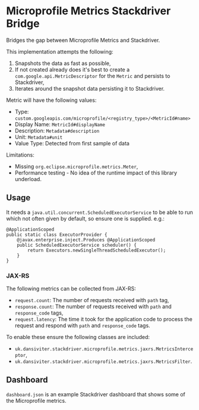 # Microprofile Metrics Stackdriver Bridge

Bridges the gap between Microprofile Metrics and Stackdriver.

This implementation attempts the following:
1. Snapshots the data as fast as possible,
2. If not created already does it's best to create a `com.google.api.MetricDescriptor` for the `Metric` and persists to Stackdriver,
3. Iterates around the snapshot data persisting it to Stackdriver.

Metric will have the following values:
* Type: `custom.googleapis.com/microprofile/<registry_type>/<MetricId#name>`
* Display Name: `MetricId#displayName`
* Description: `Metadata#description`
* Unit: `Metadata#unit`
* Value Type: Detected from first sample of data

Limitations:
* Missing `org.eclipse.microprofile.metrics.Meter`,
* Performance testing - No idea of the runtime impact of this library underload.


## Usage ##

It needs a `java.util.concurrent.ScheduledExecutorService` to be able to run which not often given by default, so ensure one is supplied. e.g.:

	@ApplicationScoped
	public static class ExecutorProvider {
		@javax.enterprise.inject.Produces @ApplicationScoped
		public ScheduledExecutorService scheduler() {
			return Executors.newSingleThreadScheduledExecutor();
		}
	}


### JAX-RS ###

The following metrics can be collected from JAX-RS:
* `request.count`: The number of requests received with `path` tag,
* `response.count`: The number of requests received with `path` and `response_code` tags,
* `request.latency`: The time it took for the application code to process the request and respond with `path` and `response_code` tags.

To enable these ensure the following classes are included:
* `uk.dansiviter.stackdriver.microprofile.metrics.jaxrs.MetricsInterceptor`,
* `uk.dansiviter.stackdriver.microprofile.metrics.jaxrs.MetricsFilter`.


## Dashboard ##

`dashboard.json` is an example Stackdriver dashboard that shows some of the Microprofile metrics.
